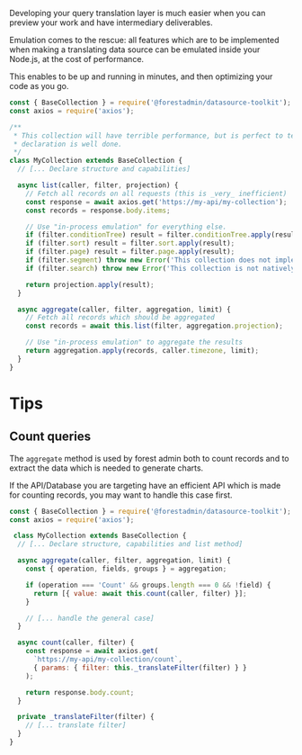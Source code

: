 Developing your query translation layer is much easier when you can preview your work and have intermediary deliverables.

Emulation comes to the rescue: all features which are to be implemented when making a translating data source can be emulated inside your Node.js, at the cost of performance.

This enables to be up and running in minutes, and then optimizing your code as you go.

```javascript
const { BaseCollection } = require('@forestadmin/datasource-toolkit');
const axios = require('axios');

/**
 * This collection will have terrible performance, but is perfect to test that the structure
 * declaration is well done.
 */
class MyCollection extends BaseCollection {
  // [... Declare structure and capabilities]

  async list(caller, filter, projection) {
    // Fetch all records on all requests (this is _very_ inefficient)
    const response = await axios.get('https://my-api/my-collection');
    const records = response.body.items;

    // Use "in-process emulation" for everything else.
    if (filter.conditionTree) result = filter.conditionTree.apply(result, this, caller.timezone);
    if (filter.sort) result = filter.sort.apply(result);
    if (filter.page) result = filter.page.apply(result);
    if (filter.segment) throw new Error('This collection does not implements native segments');
    if (filter.search) throw new Error('This collection is not natively searchable');

    return projection.apply(result);
  }

  async aggregate(caller, filter, aggregation, limit) {
    // Fetch all records which should be aggregated
    const records = await this.list(filter, aggregation.projection);

    // Use "in-process emulation" to aggregate the results
    return aggregation.apply(records, caller.timezone, limit);
  }
}
```

# Tips

## Count queries

The `aggregate` method is used by forest admin both to count records and to extract the data which is needed to generate charts.

If the API/Database you are targeting have an efficient API which is made for counting records, you may want to handle this case first.

```javascript
const { BaseCollection } = require('@forestadmin/datasource-toolkit');
const axios = require('axios');

 class MyCollection extends BaseCollection {
  // [... Declare structure, capabilities and list method]

  async aggregate(caller, filter, aggregation, limit) {
    const { operation, fields, groups } = aggregation;

    if (operation === 'Count' && groups.length === 0 && !field) {
      return [{ value: await this.count(caller, filter) }];
    }

    // [... handle the general case]
  }

  async count(caller, filter) {
    const response = await axios.get(
      `https://my-api/my-collection/count`,
      { params: { filter: this._translateFilter(filter) } }
    );

    return response.body.count;
  }

  private _translateFilter(filter) {
    // [... translate filter]
  }
}
```
